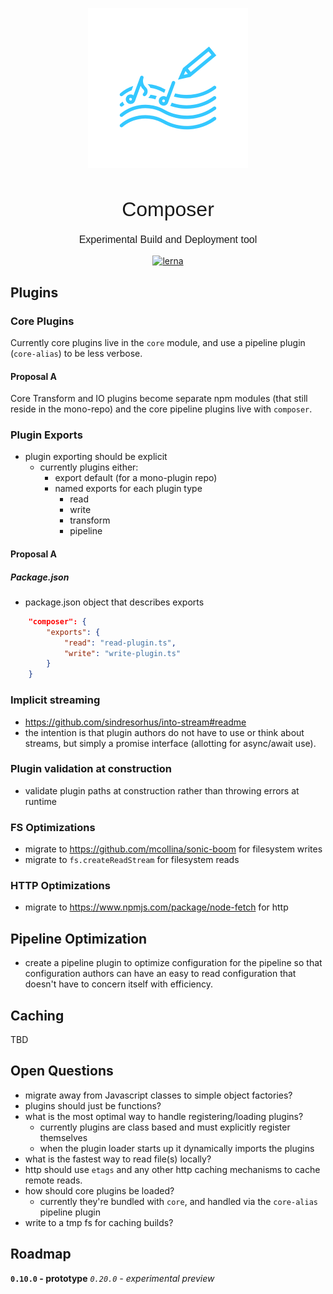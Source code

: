 <p align="center">
    <img alt="composer" src="https://github.com/composerjs/composer/blob/master/logo.png" width="256">
    <h1 align="center" style="font-family: sans-serif; font-size: 32px; font-weight: 200;">Composer</h1>
</p>

<p align="center" style="font-family: sans-serif; font-size: 16px; font-weight: 500;">
    Experimental Build and Deployment tool
</p>

<p align="center">
    <a href="https://lernajs.io/"><img alt="lerna" src="https://img.shields.io/badge/maintained%20with-lerna-cc00ff.svg"></a>
</p>


## Plugins

### Core Plugins
Currently core plugins live in the `core` module, and use a
pipeline plugin (`core-alias`) to be less verbose.

#### Proposal A
Core Transform and IO plugins become separate npm modules (that still
reside in the mono-repo) and the core pipeline plugins live with
`composer`.

### Plugin Exports
* plugin exporting should be explicit
    * currently plugins either:
        * export default (for a mono-plugin repo)
        * named exports for each plugin type
            * read
            * write
            * transform
            * pipeline

#### Proposal A

##### Package.json
* package.json object that describes exports
```json
    "composer": {
        "exports": {
            "read": "read-plugin.ts",
            "write": "write-plugin.ts"
        }
    }
```

### Implicit streaming
* https://github.com/sindresorhus/into-stream#readme
* the intention is that plugin authors do not have to use or think about streams, but simply a promise interface (allotting for async/await use).

### Plugin validation at construction
* validate plugin paths at construction rather than throwing errors at runtime

### FS Optimizations
* migrate to https://github.com/mcollina/sonic-boom for filesystem writes
* migrate to `fs.createReadStream` for filesystem reads

### HTTP Optimizations
* migrate to https://www.npmjs.com/package/node-fetch for http

## Pipeline Optimization
* create a pipeline plugin to optimize configuration for the pipeline so that configuration authors can have an easy to read configuration that doesn't have
  to concern itself with efficiency.

## Caching
TBD

## Open Questions
* migrate away from Javascript classes to simple object factories?
* plugins should just be functions?
* what is the most optimal way to handle registering/loading plugins?
    * currently plugins are class based and must explicitly register themselves
    * when the plugin loader starts up it dynamically imports the plugins
* what is the fastest way to read file(s) locally?
* http should use `etags` and any other http caching mechanisms to cache remote reads.
* how should core plugins be loaded?
    * currently they're bundled with `core`, and handled via the `core-alias` pipeline plugin
* write to a tmp fs for caching builds?

## Roadmap

**`0.10.0` - prototype**
*`0.20.0` - experimental preview*
